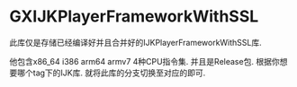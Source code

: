 # GXIJKPlayerFrameworkWithSSL

此库仅是存储已经编译好并且合并好的IJKPlayerFrameworkWithSSL库.

他包含x86_64 i386 arm64 armv7  4种CPU指令集.
并且是Release包.
根据你想要哪个tag下的IJK库.
就将此库的分支切换至对应的即可.
